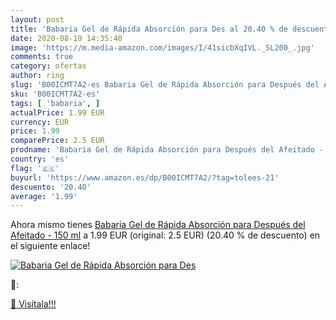 ```yaml
---
layout: post
title: 'Babaria Gel de Rápida Absorción para Des al 20.40 % de descuento'
date: 2020-08-19 14:35:40
image: 'https://m.media-amazon.com/images/I/41sicbXqIVL._SL200_.jpg'
comments: true
category: ofertas
author: ring
slug: 'B00ICMT7A2-es Babaria Gel de Rápida Absorción para Después del Afeitado...'
sku: 'B00ICMT7A2-es'
tags: [ 'babaria', ]
actualPrice: 1.99 EUR
currency: EUR
price: 1.99
comparePrice: 2.5 EUR
prodname: 'Babaria Gel de Rápida Absorción para Después del Afeitado - 150 ml'
country: 'es'
flag: '🇪🇸'
buyurl: 'https://www.amazon.es/dp/B00ICMT7A2/?tag=tolees-21'
descuento: '20.40'
average: '1.99'
---
```


Ahora mismo tienes [Babaria Gel de Rápida Absorción para Después del Afeitado - 150 ml](https://www.amazon.es/dp/B00ICMT7A2/?tag=tolees-21) a 1.99 EUR (original: 2.5 EUR) (20.40 %  de descuento) en el siguiente enlace!

[![Babaria Gel de Rápida Absorción para Des](https://m.media-amazon.com/images/I/41sicbXqIVL._SL200_.jpg)](https://www.amazon.es/dp/B00ICMT7A2/?tag=tolees-21)

🔎:


[🛒 Visítala!!!](https://www.amazon.es/dp/B00ICMT7A2/?tag=tolees-21)
